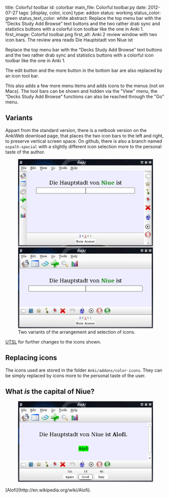 title: Colorful toolbar
id: colorbar
main_file: Colorful toolbar.py
date: 2012-07-27
tags: [display, color, icon]
type: addon
status: working
status_color: green
status_text_color: white
abstract: Replace the top menu bar with the “Decks Study Add Browse” text buttons and the two rather drab sync and statistics buttons with a colorful icon toolbar like the one in Anki 1.
first_image: Colorful toolbar.png
first_alt: Anki 2 review window with two icon bars. The review area reads Die Hauptstadt von Niue ist


Replace the top menu bar with the “Decks Study Add Browse” text
buttons and the two rather drab sync and statistics buttons with a
colorful icon toolbar like the one in Anki 1.

The edit button and the more button in the bottom bar are also
replaced by an icon tool bar.

This also adds a few more menu items and adds icons to the menus (not on Macs).
The tool bars can be shown and hidden via the "View" menu, the “Decks
Study Add Browse” functions can also be reached through the "Go" menu.



## Variants

Appart from the standard version, there is a netbook version on the
AnkiWeb download page, that places the two icon bars to the left and
right, to preserve vertical screen space. On github, there is also a branch
named `ospalh-special` with a slightly different icon selection more
to the personal taste of the author.


<figure style="max-width:562px;"><img src="images/toolbar netbook.png" alt="Anki 2 with the 
tool bar at the left and right.  The review area reads Die Hauptstadt
von Niue ist">
<img src="images/toolbar ospalh.png" alt="Anki 2 with a study icon
and an undo icon.  The review area reads Die Hauptstadt von Niue ist">
<figcaption>Two variants of the arrangement and selection of icons.</figcaption> </figure>

[UTSL](http://www.jargon.net/jargonfile/u/UTSL.html) for further
changes to the icons shown.

## Replacing icons

The icons used are stored in the folder
`Anki/addons/color-icons`. They can be simply replaced by icons more to the
personal taste of the user.

## What *is* the capital of Niue?

<figure  style="max-width:562px;"><img src="images/Niue Alofi.png" alt="Anki 2. The review area
reads Die Hauptstadt von Niue ist Alofi">
</figure>
[Alofi](http://en.wikipedia.org/wiki/Alofi).
